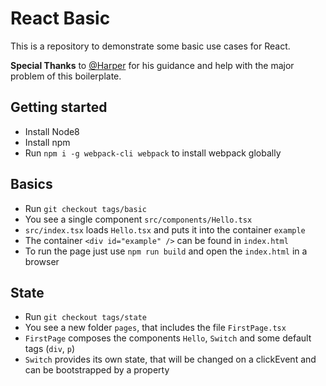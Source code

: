 # React Basic

This is a repository to demonstrate some basic use cases for React.

**Special Thanks** to [@Harper](https://github.com/Harper04) for his guidance and help with the major problem of this boilerplate.


## Getting started

* Install Node8
* Install npm
* Run `npm i -g webpack-cli webpack` to install webpack globally

## Basics

* Run `git checkout tags/basic`
* You see a single component `src/components/Hello.tsx`
* `src/index.tsx` loads `Hello.tsx` and puts it into the container `example`
* The container `<div id="example" />` can be found in `index.html`
* To run the page just use `npm run build` and open the `index.html` in a browser

## State

* Run `git checkout tags/state`
* You see a new folder `pages`, that includes the file `FirstPage.tsx`
* `FirstPage` composes the components `Hello`, `Switch` and some default tags (`div`, `p`)
* `Switch` provides its own state, that will be changed on a clickEvent and can be bootstrapped by a property
